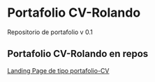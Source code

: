 # Portafolio CV-Rolando

Repositorio de portafolio v 0.1
##  Portafolio CV-Rolando en repos

[Landing Page de tipo portafolio-CV](https://RolyDesign.github.io/portfolio-cv-rolando/portfolio-cv)